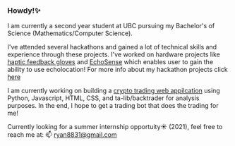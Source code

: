 ### Howdy!✨
<!--
**rpeng35/rpeng35** is a ✨ _special_ ✨ repository because its `README.md` (this file) appears on your GitHub profile.

Here are some ideas to get you started:

- 🔭 I’m currently working on ...
- 🌱 I’m currently learning ...
- 👯 I’m looking to collaborate on ...
- 🤔 I’m looking for help with ...
- 💬 Ask me about ...
- 📫 How to reach me: ...
- 😄 Pronouns: ...
- ⚡ Fun fact: ...
-->


I am currently a second year student at UBC pursuing my Bachelor's of Science (Mathematics/Computer Science).

I've attended several hackathons and gained a lot of technical skills and experience through these projects. I've worked on hardware projects like [haptic feedback gloves](https://github.com/jdesai840/SensiGlove) and [EchoSense](https://devpost.com/software/echosense) which enables user to gain the ability to use echolocation! 
For more info about my hackathon projects click [here](https://devpost.com/rpeng35)

I am currently working on building a [crypto trading web appilcation](https://github.com/rpeng35/CryptoVisual) using Python, Javascript, HTML, CSS, and ta-lib/backtrader for analysis purposes. In the end, I hope to get a trading bot that does the trading for me! 

Currently looking for a summer internship opportuity☀️ (2021), feel free to reach me at:
📫 ryan8831@gmail.com
